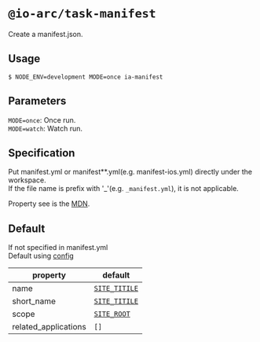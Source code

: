 # `@io-arc/task-manifest`

Create a manifest.json.

## Usage

```
$ NODE_ENV=development MODE=once ia-manifest
```

## Parameters

`MODE=once`: Once run.  
`MODE=watch`: Watch run.

## Specification

Put manifest.yml or manifest\*\*.yml(e.g. manifest-ios.yml) directly under the workspace.  
If the file name is prefix with '\_'(e.g. `_manifest.yml`), it is not applicable.

Property see is the [MDN](https://developer.mozilla.org/ja/docs/Web/Manifest).

## Default

If not specified in manifest.yml  
Default using [config](https://www.npmjs.com/package/node-config)

| property             | default                                                                   |
| -------------------- | ------------------------------------------------------------------------- |
| name                 | [`SITE_TITILE`](https://github.com/io-arc/io-arc/packages/env#site_title) |
| short_name           | [`SITE_TITILE`](https://github.com/io-arc/io-arc/packages/env#site_title) |
| scope                | [`SITE_ROOT`](https://github.com/io-arc/io-arc/packages/env#site_root)    |
| related_applications | `[]`                                                                      |
